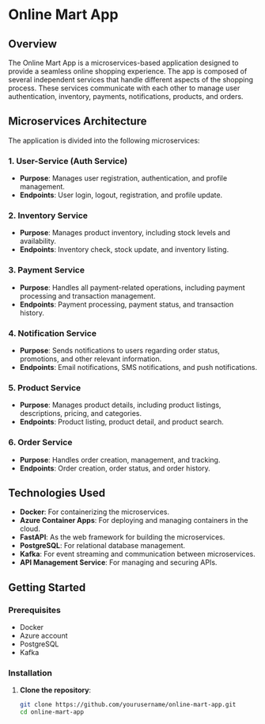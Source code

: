 # Online Mart App

## Overview

The Online Mart App is a microservices-based application designed to provide a seamless online shopping experience. The app is composed of several independent services that handle different aspects of the shopping process. These services communicate with each other to manage user authentication, inventory, payments, notifications, products, and orders.

## Microservices Architecture

The application is divided into the following microservices:

### 1. User-Service (Auth Service)
- **Purpose**: Manages user registration, authentication, and profile management.
- **Endpoints**: User login, logout, registration, and profile update.

### 2. Inventory Service
- **Purpose**: Manages product inventory, including stock levels and availability.
- **Endpoints**: Inventory check, stock update, and inventory listing.

### 3. Payment Service
- **Purpose**: Handles all payment-related operations, including payment processing and transaction management.
- **Endpoints**: Payment processing, payment status, and transaction history.

### 4. Notification Service
- **Purpose**: Sends notifications to users regarding order status, promotions, and other relevant information.
- **Endpoints**: Email notifications, SMS notifications, and push notifications.

### 5. Product Service
- **Purpose**: Manages product details, including product listings, descriptions, pricing, and categories.
- **Endpoints**: Product listing, product detail, and product search.

### 6. Order Service
- **Purpose**: Handles order creation, management, and tracking.
- **Endpoints**: Order creation, order status, and order history.

## Technologies Used

- **Docker**: For containerizing the microservices.
- **Azure Container Apps**: For deploying and managing containers in the cloud.
- **FastAPI**: As the web framework for building the microservices.
- **PostgreSQL**: For relational database management.
- **Kafka**: For event streaming and communication between microservices.
- **API Management Service**: For managing and securing APIs.

## Getting Started

### Prerequisites
- Docker
- Azure account
- PostgreSQL
- Kafka

### Installation

1. **Clone the repository**:
   ```sh
   git clone https://github.com/yourusername/online-mart-app.git
   cd online-mart-app
